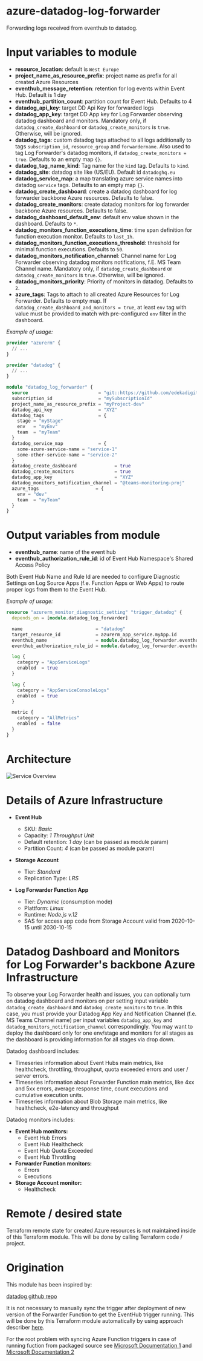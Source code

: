 # azure-datadog-log-forwarder

Forwarding logs received from eventhub to datadog.

# Input variables to module
* __resource_location__: default is `West Europe`
* __project_name_as_resource_prefix__: project name as prefix for all created Azure Resources
* __eventhub_message_retention__: retention for log events within Event Hub. Default is 1 day
* __eventhub_partition_count__: partition count for Event Hub. Defaults to 4
* __datadog_api_key__: target DD Api Key for forwarded logs
* __datadog_app_key__: target DD App key for Log Forwarder observing datadog dashboard and monitors. Mandatory only, if `datadog_create_dashboard` or `datadog_create_monitors` is `true`. Otherwise, will be ignored.
* __datadog_tags__: custom datadog tags attached to all logs additionally to tags `subscription_id`, `resource_group` and `forwardername`. Also used to tag Log Forwarder's datadog monitors, if `datadog_create_monitors = true`. Defaults to an empty map `{}`.
* __datadog_tag_name_kind__: Tag name for the `kind` tag. Defaults to `kind`.
* __datadog_site__: datadog site like (US/EU). Default id `datadoghq.eu`
* __datadog_service_map__: a map translating azure service names into datadog `service` tags. Defaults to an empty map `{}`.
* __datadog_create_dashboard__: create a datadog dashboard for log forwarder backbone Azure resources. Defaults to false.
* __datadog_create_monitors__: create datadog monitors for log forwarder backbone Azure resources. Defaults to false.
* __datadog_dashboard_default_env__: default env value shown in the dashboard. Defaults to `*`.
* __datadog_monitors_function_executions_time__: time span definition for function execution monitor. Defaults to `last_1h`.
* __datadog_monitors_function_executions_threshold__: threshold for minimal function executions. Defaults to `50`.
* __datadog_monitors_notification_channel__: Channel name for Log Forwarder observing datadog monitors notifications, f.E. MS Team Channel name. Mandatory only, if `datadog_create_dashboard` or `datadog_create_monitors` is `true`. Otherwise, will be ignored.
* __datadog_monitors_priority__: Priority of monitors in datadog. Defaults to `2`.
* __azure_tags__: Tags to attach to all created Azure Resources for Log Forwarder. Defaults to empty map. If `datadog_create_dashboard_and_monitors = true`, at least `env` tag with value must be provided to match with pre-configured `env` filter in the dashboard.

_Example of usage:_

```terraform
provider "azurerm" {
  // ...
}

provider "datadog" {
  // ...
}

module "datadog_log_forwarder" {
  source                          = "git::https://github.com/edekadigital/terraform-azure-modules.git//terraform-azure-datadog-log-forwarder?ref=v0.1.0"
  subscription_id                 = "mySubscriptionId"
  project_name_as_resource_prefix = "myProject-dev"
  datadog_api_key                 = "XYZ"
  datadog_tags                    = { 
    stage = "myStage"
    env   = "myEnv"
    team  = "myTeam"
  }
  datadog_service_map             = {
    some-azure-service-name = "service-1"
    some-other-service-name = "service-2"
  }
  datadog_create_dashboard              = true
  datadog_create_monitors               = true
  datadog_app_key                       = "XYZ"
  datadog_monitors_notification_channel = "@teams-monitoring-proj"
  azure_tags                     = {
    env = "dev"
    team  = "myTeam"
  }
}
```
# Output variables from module
* __eventhub_name__: name of the event hub
* __eventhub_authorization_rule_id__: id of Event Hub Namespace's Shared Access Policy

Both Event Hub Name and Rule Id are needed to configure Diagnostic Settings on Log Source Apps (f.e. Function Apps or Web Apps) to route proper logs from them to the Event Hub.

_Example of usage:_

```terraform
resource "azurerm_monitor_diagnostic_setting" "trigger_datadog" {
  depends_on = [module.datadog_log_forwarder]

  name                           = "datadog"
  target_resource_id             = azurerm_app_service.myApp.id
  eventhub_name                  = module.datadog_log_forwarder.eventhub_name
  eventhub_authorization_rule_id = module.datadog_log_forwarder.eventhub_authorization_rule_id

  log {
    category = "AppServiceLogs"
    enabled  = true
  }

  log {
    category = "AppServiceConsoleLogs"
    enabled  = true
  }

  metric {
    category = "AllMetrics"
    enabled  = false
  }
}
```

# Architecture

![Service Overview](docs/azure-dd-log-forwarder.png)

# Details of Azure Infrastructure

* __Event Hub__
    * SKU: _Basic_
    * Capacity: _1 Throughput Unit_
    * Default retention: _1 day_ (can be passed as module param)
    * Partition Count: _4_ (can be passed as module param)


* __Storage Account__
    * Tier: _Standard_
    * Replication Type: _LRS_


* __Log Forwarder Function App__
    * Tier: _Dynamic_ (consumption mode)
    * Plattform: _Linux_
    * Runtime: _Node.js v.12_
    * SAS for access app code from Storage Account valid from 2020-10-15 until 2030-10-15

# Datadog Dashboard and Monitors for Log Forwarder's backbone Azure Infrastructure

To observe your Log Forwarder health and issues, you can optionally turn on datadog dashboard and monitors on per setting input variable `datadog_create_dashboard` and `datadog_create_monitors` to `true`.
In this case, you must provide your Datadog App Key and Notification Channel (f.e. MS Teams Channel name) per input variables `datadog_app_key` and `datadog_monitors_notification_channel` correspondingly.
You may want to deploy the dashboard only for one env/stage and monitors for all stages as the dashboard is providing information for all stages via drop down.

Datadog dashboard includes:

* Timeseries information about Event Hubs main metrics, like healthcheck, throttling, throughput, quota exceeded errors and user / server errors.
* Timeseries information about Forwarder Function main metrics, like 4xx and 5xx errors, average response time, count executions and cumulative execution units.
* Timeseries information about Blob Storage main metrics, like healthcheck, e2e-latency and throughput

Datadog monitors includes:
* __Event Hub monitors:__
  * Event Hub Errors
  * Event Hub Healthcheck
  * Event Hub Quota Exceeded
  * Event Hub Throttling
* __Forwarder Function monitors:__
  * Errors 
  * Executions
* __Storage Account monitor:__
  * Healthcheck

# Remote / desired state

Terraform remote state for created Azure resources is not maintained inside of this Terraform module. This will be done by calling Terraform code / project.


# Origination

This module has been inspired by:

[datadog github repo](https://github.com/DataDog/datadog-serverless-functions/tree/master/azure/activity_logs_monitoring)

It is not necessary to manually sync the trigger after deployment of new version of the Forwarder Function to get the EventHub trigger running. This will be done by this Terraform module
automatically by using approach describer [here](https://ilhicas.com/2019/08/17/Terraform-local-exec-run-always.html).

For the root problem with syncing Azure Function triggers in case of running fuction from packaged source see [Microsoft Documentation 1](https://docs.microsoft.com/en-us/azure/azure-functions/run-functions-from-deployment-package#enabling-functions-to-run-from-a-package) and [Microsoft Documentation 2](https://docs.microsoft.com/en-us/azure/azure-functions/functions-deployment-technologies#trigger-syncing)
